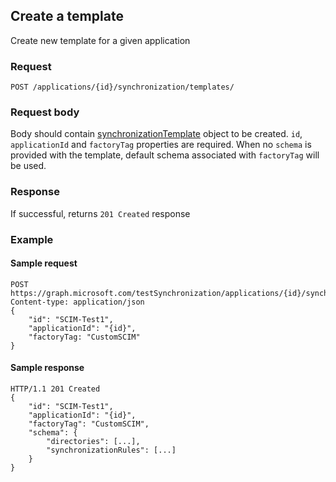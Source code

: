 ## Create a template

Create new template for a given application

### Request

```http
POST /applications/{id}/synchronization/templates/
```

### Request body

Body should contain [synchronizationTemplate](../resources/synchronization_template.md) object to be created. `id`, `applicationId` and `factoryTag` properties are required. When no `schema` is provided with the template, default schema associated with `factoryTag` will be used.

### Response

If successful, returns `201 Created` response

### Example

#### Sample request

```http
POST https://graph.microsoft.com/testSynchronization/applications/{id}/synchronization/templates
Content-type: application/json
{ 
    "id": "SCIM-Test1",
    "applicationId": "{id}",
    "factoryTag: "CustomSCIM"
}
```

#### Sample response

```http
HTTP/1.1 201 Created
{
    "id": "SCIM-Test1",
    "applicationId": "{id}",
    "factoryTag": "CustomSCIM",
    "schema": {
        "directories": [...],
        "synchronizationRules": [...]
    }
}
```
